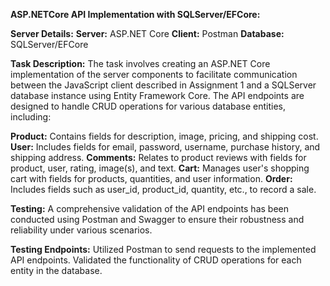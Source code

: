****ASP.NETCore API Implementation with SQLServer/EFCore:****

**Server Details:**
**Server:** ASP.NET Core
**Client:** Postman
**Database:** SQLServer/EFCore

**Task Description:**
The task involves creating an ASP.NET Core implementation of the server components to facilitate communication between the JavaScript client described in Assignment 1 and a SQLServer database instance using Entity Framework Core.
The API endpoints are designed to handle CRUD operations for various database entities, including:

**Product:** Contains fields for description, image, pricing, and shipping cost.
**User:** Includes fields for email, password, username, purchase history, and shipping address.
**Comments:** Relates to product reviews with fields for product, user, rating, image(s), and text.
**Cart:** Manages user's shopping cart with fields for products, quantities, and user information.
**Order:** Includes fields such as user_id, product_id, quantity, etc., to record a sale.

**Testing:**
A comprehensive validation of the API endpoints has been conducted using Postman and Swagger to ensure their robustness and reliability under various scenarios.

**Testing Endpoints:**
Utilized Postman to send requests to the implemented API endpoints.
Validated the functionality of CRUD operations for each entity in the database.
